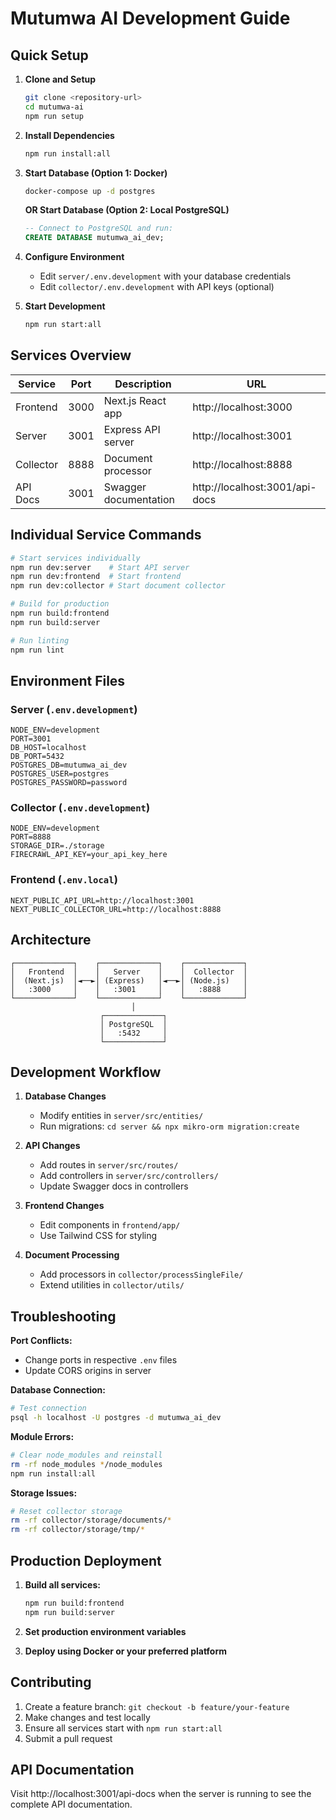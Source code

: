 # Mutumwa AI Development Guide

## Quick Setup

1. **Clone and Setup**
   ```bash
   git clone <repository-url>
   cd mutumwa-ai
   npm run setup
   ```

2. **Install Dependencies**
   ```bash
   npm run install:all
   ```

3. **Start Database (Option 1: Docker)**
   ```bash
   docker-compose up -d postgres
   ```

   **OR Start Database (Option 2: Local PostgreSQL)**
   ```sql
   -- Connect to PostgreSQL and run:
   CREATE DATABASE mutumwa_ai_dev;
   ```

4. **Configure Environment**
   - Edit `server/.env.development` with your database credentials
   - Edit `collector/.env.development` with API keys (optional)

5. **Start Development**
   ```bash
   npm run start:all
   ```

## Services Overview

| Service | Port | Description | URL |
|---------|------|-------------|-----|
| Frontend | 3000 | Next.js React app | http://localhost:3000 |
| Server | 3001 | Express API server | http://localhost:3001 |
| Collector | 8888 | Document processor | http://localhost:8888 |
| API Docs | 3001 | Swagger documentation | http://localhost:3001/api-docs |

## Individual Service Commands

```bash
# Start services individually
npm run dev:server    # Start API server
npm run dev:frontend  # Start frontend
npm run dev:collector # Start document collector

# Build for production  
npm run build:frontend
npm run build:server

# Run linting
npm run lint
```

## Environment Files

### Server (`.env.development`)
```env
NODE_ENV=development
PORT=3001
DB_HOST=localhost
DB_PORT=5432
POSTGRES_DB=mutumwa_ai_dev
POSTGRES_USER=postgres
POSTGRES_PASSWORD=password
```

### Collector (`.env.development`)
```env
NODE_ENV=development
PORT=8888
STORAGE_DIR=./storage
FIRECRAWL_API_KEY=your_api_key_here
```

### Frontend (`.env.local`)
```env
NEXT_PUBLIC_API_URL=http://localhost:3001
NEXT_PUBLIC_COLLECTOR_URL=http://localhost:8888
```

## Architecture

```
┌─────────────┐    ┌─────────────┐    ┌─────────────┐
│   Frontend  │    │   Server    │    │  Collector  │
│  (Next.js)  │◄──►│ (Express)   │◄──►│ (Node.js)   │
│   :3000     │    │   :3001     │    │   :8888     │
└─────────────┘    └─────────────┘    └─────────────┘
                           │
                    ┌─────────────┐
                    │ PostgreSQL  │
                    │   :5432     │
                    └─────────────┘
```

## Development Workflow

1. **Database Changes**
   - Modify entities in `server/src/entities/`
   - Run migrations: `cd server && npx mikro-orm migration:create`

2. **API Changes**
   - Add routes in `server/src/routes/`
   - Add controllers in `server/src/controllers/`
   - Update Swagger docs in controllers

3. **Frontend Changes**
   - Edit components in `frontend/app/`
   - Use Tailwind CSS for styling

4. **Document Processing**
   - Add processors in `collector/processSingleFile/`
   - Extend utilities in `collector/utils/`

## Troubleshooting

**Port Conflicts:**
- Change ports in respective `.env` files
- Update CORS origins in server

**Database Connection:**
```bash
# Test connection
psql -h localhost -U postgres -d mutumwa_ai_dev
```

**Module Errors:**
```bash
# Clear node_modules and reinstall
rm -rf node_modules */node_modules
npm run install:all
```

**Storage Issues:**
```bash
# Reset collector storage
rm -rf collector/storage/documents/*
rm -rf collector/storage/tmp/*
```

## Production Deployment

1. **Build all services:**
   ```bash
   npm run build:frontend
   npm run build:server
   ```

2. **Set production environment variables**

3. **Deploy using Docker or your preferred platform**

## Contributing

1. Create a feature branch: `git checkout -b feature/your-feature`
2. Make changes and test locally
3. Ensure all services start with `npm run start:all`
4. Submit a pull request

## API Documentation

Visit http://localhost:3001/api-docs when the server is running to see the complete API documentation.

